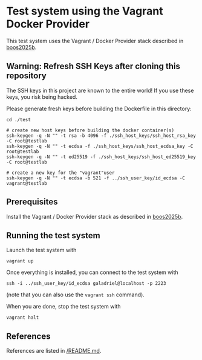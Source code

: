 # Test system using the Vagrant Docker Provider

This test system uses the Vagrant / Docker Provider stack described in
[boos2025b](../../README.md#references).

## Warning: Refresh SSH Keys after cloning this repository

The SSH keys in this project are known to the entire world! If you use these
keys, you risk being hacked.

Please generate fresh keys before building the Dockerfile in this directory:

```shell
cd ./test

# create new host keys before building the docker container(s)
ssh-keygen -q -N "" -t rsa -b 4096 -f ./ssh_host_keys/ssh_host_rsa_key -C root@testlab
ssh-keygen -q -N "" -t ecdsa -f ./ssh_host_keys/ssh_host_ecdsa_key -C root@testlab
ssh-keygen -q -N "" -t ed25519 -f ./ssh_host_keys/ssh_host_ed25519_key -C root@testlab

# create a new key for the "vagrant"user
ssh-keygen -q -N "" -t ecdsa -b 521 -f ../ssh_user_key/id_ecdsa -C vagrant@testlab
```

## Prerequisites

Install the Vagrant / Docker Provider stack as described in
[boos2025b](../../README.md#references).

## Running the test system

Launch the test system with

```shell
vagrant up
```

Once everything is installed, you can connect to the test system with

```shell
ssh -i ../ssh_user_key/id_ecdsa galadriel@localhost -p 2223
```

(note that you can also use the `vagrant ssh` command).

When you are done, stop the test system with

```shell
vagrant halt
```

## References

References are listed in [/README.md](../../README.md#references).
